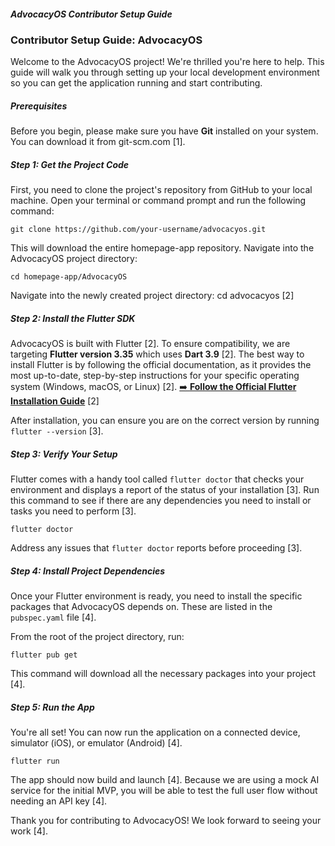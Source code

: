##### AdvocacyOS Contributor Setup Guide
### Contributor Setup Guide: AdvocacyOS
Welcome to the AdvocacyOS project! We're thrilled you're here to help. This guide will walk you through setting up your local development environment so you can get the application running and start contributing.

##### Prerequisites
Before you begin, please make sure you have **Git** installed on your system. You can download it from git-scm.com [1].

##### Step 1: Get the Project Code
First, you need to clone the project's repository from GitHub to your local machine. Open your terminal or command prompt and run the following command:

```
git clone https://github.com/your-username/advocacyos.git
```
This will download the entire homepage-app repository. Navigate into the AdvocacyOS project directory:
```
cd homepage-app/AdvocacyOS
```

Navigate into the newly created project directory:
cd advocacyos
[2]

##### Step 2: Install the Flutter SDK
AdvocacyOS is built with Flutter [2]. To ensure compatibility, we are targeting **Flutter version 3.35** which uses **Dart 3.9** [2].
The best way to install Flutter is by following the official documentation, as it provides the most up-to-date, step-by-step instructions for your specific operating system (Windows, macOS, or Linux) [2].
[➡️ **Follow the Official Flutter Installation Guide**](https://docs.flutter.dev/get-started/install) [2]

After installation, you can ensure you are on the correct version by running `flutter --version` [3].

##### Step 3: Verify Your Setup
Flutter comes with a handy tool called `flutter doctor` that checks your environment and displays a report of the status of your installation [3]. Run this command to see if there are any dependencies you need to install or tasks you need to perform [3].
```
flutter doctor
```
Address any issues that `flutter doctor` reports before proceeding [3].

##### Step 4: Install Project Dependencies
Once your Flutter environment is ready, you need to install the specific packages that AdvocacyOS depends on. These are listed in the `pubspec.yaml` file [4].

From the root of the project directory, run:
```
flutter pub get
```
This command will download all the necessary packages into your project [4].

##### Step 5: Run the App
You're all set! You can now run the application on a connected device, simulator (iOS), or emulator (Android) [4].
```
flutter run
```
The app should now build and launch [4]. Because we are using a mock AI service for the initial MVP, you will be able to test the full user flow without needing an API key [4].

Thank you for contributing to AdvocacyOS! We look forward to seeing your work [4].

